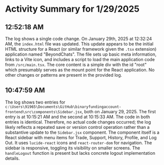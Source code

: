 # Activity Summary for 1/29/2025

## 12:52:18 AM
The log shows a single code change.  On January 29th, 2025 at 12:32:24 AM, the `index.html` file was updated. This update appears to be the initial HTML structure for a React (or similar framework given the `.tsx` extension) application named "BeyondChats".  The file sets up basic meta information, links to a Vite icon, and includes a script to load the main application code from `/src/main.tsx`.  The core content is a simple div with the id "root" which presumably serves as the mount point for the React application.  No other changes or patterns are present in the provided log.


## 10:47:59 AM
The log shows two entries for `c:\Users\91965\Documents\GitHub\binaryfundingaccount-frontend\src\components\Sidebar.jsx`, both on January 29, 2025.  The first entry is at 10:15:21 AM and the second at 10:15:33 AM.  The code in both entries is identical.  Therefore, no actual code changes occurred; the log likely reflects a repeated save or version control operation rather than a substantive update to the `Sidebar.jsx` component. The component itself is a React sidebar with menu items for Trade, Support, History, Profile, and Log Out.  It uses `lucide-react` icons and `react-router-dom` for navigation.  The sidebar is responsive, toggling its visibility on smaller screens.  The `handleLogout` function is present but lacks concrete logout implementation details.
